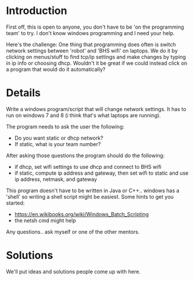 # Introduction #

First off, this is open to anyone, you don't have to be 'on the programming team' to try.  I don't know windows programming and I need your help.

Here's the challenge:
One thing that programming does often is switch network settings between 'robot' and 'BHS wifi' on laptops.  We do it by clicking on menus/stuff to find tcp/ip settings and make changes by typing in ip info or choosing dhcp.  Wouldn't it be great if we could instead click on a program that would do it automatically?

# Details #

Write a windows program/script that will change network settings.  It has to run on windows 7 and 8 (i think that's what laptops are running).

The program needs to ask the user the following:
  * Do you want static or dhcp network?
  * If static, what is your team number?

After asking those questions the program should do the following:

  * if dhcp, set wifi settings to use dhcp and connect to BHS wifi
  * if static, compute ip address and gateway, then set wifi to static and use ip address, netmask, and gateway

This program doesn't have to be written in Java or C++.. windows has a 'shell' so writing a shell script might be easiest.
Some hints to get you started:
  * https://en.wikibooks.org/wiki/Windows_Batch_Scripting
  * the netsh cmd might help

Any questions.. ask myself or one of the other mentors.

# Solutions #

We'll put ideas and solutions people come up with here.